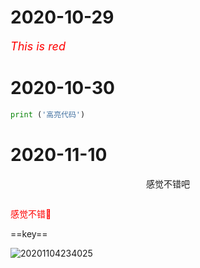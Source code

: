 # 2020-10-29

<span style='color:red'><font size=4>_This is red_</font></span>

# 2020-10-30

```python
print ('高亮代码')
```

# 2020-11-10

<div align=center>感觉不错吧</div>

```python

```

<div style='color:red'>感觉不错🌝</div>

==key==

<!--高亮备注-->

![20201104234025](https://cdn.jsdelivr.net/gh/zhensolid/picgo@main/images/20201104234025.png)